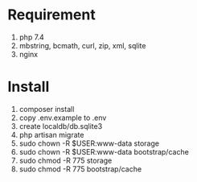 # Requirement
1. php 7.4
2. mbstring, bcmath, curl, zip, xml, sqlite
3. nginx

# Install
1. composer install
2. copy .env.example to .env
3. create localdb/db.sqlite3
4. php artisan migrate
5. sudo chown -R $USER:www-data storage
6. sudo chown -R $USER:www-data bootstrap/cache
7. sudo chmod -R 775 storage
8. sudo chmod -R 775 bootstrap/cache